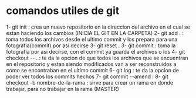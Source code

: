 # comandos utiles de git

1- git init : crea un nuevo repositorio en la direccion del archivo en el cual se estan haciendo los cambios (INICIA EL GIT EN LA CARPETA)
2- git add . : toma todos los archivos desde el ultimo commit y los prepara para una fotografia(commit) por asi decirse
3- git reset .
3- git commit : toma la fotografia por asi decirse, con el commit ya guarda el archivos o los
4- git checkout -- . : te da la opcion de que todos los archivos que se encuentran en el repositorio y estan siendo modificados van a ser reconstruidos a como se encontraban en el ultimo commit
6- git log : te da la opcion de poder ver todos los commits hechos
7- git commit --amend : 
8- git checkout -b nombre-de-la-rama : sirve para crear un rama en donde trabajar, para no trabajar en la rama (MASTER) 

